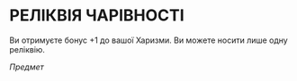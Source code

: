 ﻿# РЕЛІКВІЯ ЧАРІВНОСТІ

Ви отримуєте бонус +1 до вашої Харизми.  Ви можете носити лише одну реліквію. 

*Предмет*